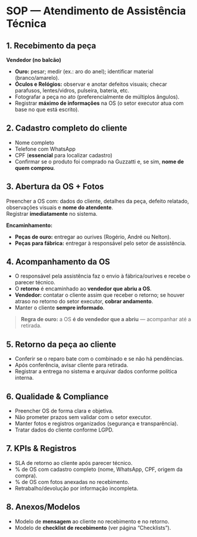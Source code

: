 # SOP — Atendimento de Assistência Técnica

## 1. Recebimento da peça
**Vendedor (no balcão)**  
- **Ouro:** pesar; medir (ex.: aro do anel); identificar material (branco/amarelo).  
- **Óculos e Relógios:** observar e anotar defeitos visuais; checar parafusos, lentes/vidros, pulseira, bateria, etc.
- Fotografar a peça no ato (preferencialmente de múltiplos ângulos).
- Registrar **máximo de informações** na OS (o setor executor atua com base no que está escrito).

## 2. Cadastro completo do cliente
- Nome completo  
- Telefone com WhatsApp  
- CPF (**essencial** para localizar cadastro)  
- Confirmar se o produto foi comprado na Guzzatti e, se sim, **nome de quem comprou**.

## 3. Abertura da OS + Fotos
Preencher a OS com: dados do cliente, detalhes da peça, defeito relatado, observações visuais e **nome do atendente**.  
Registrar **imediatamente** no sistema.

**Encaminhamento:**  
- **Peças de ouro:** entregar ao ourives (Rogério, André ou Nelton).  
- **Peças para fábrica:** entregar à responsável pelo setor de assistência.

## 4. Acompanhamento da OS
- O responsável pela assistência faz o envio à fábrica/ourives e recebe o parecer técnico.  
- O **retorno** é encaminhado ao **vendedor que abriu a OS**.  
- **Vendedor:** contatar o cliente assim que receber o retorno; se houver atraso no retorno do setor executor, **cobrar andamento**.  
- Manter o cliente **sempre informado**.

> **Regra de ouro:** a OS **é do vendedor que a abriu** — acompanhar até a retirada.

## 5. Retorno da peça ao cliente
- Conferir se o reparo bate com o combinado e se não há pendências.  
- Após conferência, avisar cliente para retirada.  
- Registrar a entrega no sistema e arquivar dados conforme política interna.

## 6. Qualidade & Compliance
- Preencher OS de forma clara e objetiva.  
- Não prometer prazos sem validar com o setor executor.  
- Manter fotos e registros organizados (segurança e transparência).  
- Tratar dados do cliente conforme LGPD.

## 7. KPIs & Registros
- SLA de retorno ao cliente após parecer técnico.  
- % de OS com cadastro completo (nome, WhatsApp, CPF, origem da compra).  
- % de OS com fotos anexadas no recebimento.  
- Retrabalho/devolução por informação incompleta.

## 8. Anexos/Modelos
- Modelo de **mensagem** ao cliente no recebimento e no retorno.  
- Modelo de **checklist de recebimento** (ver página “Checklists”).  